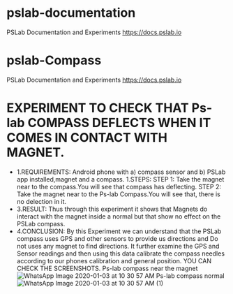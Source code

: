 # pslab-documentation
PSLab Documentation and Experiments https://docs.pslab.io
# pslab-Compass
PSLab Documentation and Experiments https://docs.pslab.io
# EXPERIMENT TO CHECK THAT Ps-lab COMPASS DEFLECTS WHEN IT COMES IN CONTACT WITH MAGNET.
+ 1.REQUIREMENTS:
Android phone with a) compass sensor and b) PSLab app installed,magnet and a compass.
 1.STEPS:
 STEP 1:
Take the magnet near to the compass.You will see that compass has deflecting.
STEP 2:
Take the magnet near to the Ps-lab Compass.You will see that, there is no delection in it.
+ 3.RESULT:
Thus through this experiment it shows that Magnets do interact with the magnet inside a normal but that show no effect on the PSLab compass.
+ 4.CONCLUSION:
By this Experiment we can understand that the PSLab compass uses GPS and other sensors to provide us directions and Do not uses any magnet to find directions. It further examine the GPS and Sensor readings and then using this data calibrate the compass needles according to our phones calibration and general position.
YOU CAN CHECK THE SCREENSHOTS.
Ps-lab compass near the magnet
![WhatsApp Image 2020-01-03 at 10 30 57 AM](https://user-images.githubusercontent.com/58810632/71708067-9313e680-2e14-11ea-916b-ca6292d48647.jpeg)
Ps-lab compass normal
![WhatsApp Image 2020-01-03 at 10 30 57 AM (1)](https://user-images.githubusercontent.com/58810632/71708102-d4a49180-2e14-11ea-8731-1bd64660709b.jpeg)

